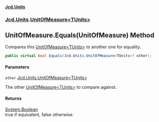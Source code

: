 #### [Jcd.Units](index.md 'index')
### [Jcd.Units](Jcd.Units.md 'Jcd.Units').[UnitOfMeasure&lt;TUnits&gt;](Jcd.Units.UnitOfMeasure_TUnits_.md 'Jcd.Units.UnitOfMeasure<TUnits>')

## UnitOfMeasure<TUnits>.Equals(UnitOfMeasure<TUnits>) Method

Compares this [UnitOfMeasure&lt;TUnits&gt;](Jcd.Units.UnitOfMeasure_TUnits_.md 'Jcd.Units.UnitOfMeasure<TUnits>') to another one for equality.

```csharp
public virtual bool Equals(Jcd.Units.UnitOfMeasure<TUnits>? other);
```
#### Parameters

<a name='Jcd.Units.UnitOfMeasure_TUnits_.Equals(Jcd.Units.UnitOfMeasure_TUnits_).other'></a>

`other` [Jcd.Units.UnitOfMeasure&lt;](Jcd.Units.UnitOfMeasure_TUnits_.md 'Jcd.Units.UnitOfMeasure<TUnits>')[TUnits](Jcd.Units.UnitOfMeasure_TUnits_.md#Jcd.Units.UnitOfMeasure_TUnits_.TUnits 'Jcd.Units.UnitOfMeasure<TUnits>.TUnits')[&gt;](Jcd.Units.UnitOfMeasure_TUnits_.md 'Jcd.Units.UnitOfMeasure<TUnits>')

The other [UnitOfMeasure&lt;TUnits&gt;](Jcd.Units.UnitOfMeasure_TUnits_.md 'Jcd.Units.UnitOfMeasure<TUnits>') to compare against.

#### Returns
[System.Boolean](https://docs.microsoft.com/en-us/dotnet/api/System.Boolean 'System.Boolean')  
true if equivalent, false otherwise.